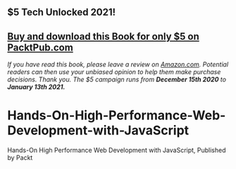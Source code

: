 ## $5 Tech Unlocked 2021!
[Buy and download this Book for only $5 on PacktPub.com](https://www.packtpub.com/product/hands-on-javascript-high-performance/9781838821098)
-----
*If you have read this book, please leave a review on [Amazon.com](https://www.amazon.com/gp/product/1838821090).     Potential readers can then use your unbiased opinion to help them make purchase decisions. Thank you. The $5 campaign         runs from __December 15th 2020__ to __January 13th 2021.__*

# Hands-On-High-Performance-Web-Development-with-JavaScript
Hands-On High Performance Web Development with JavaScript, Published by Packt 

